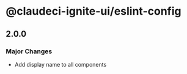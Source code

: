 # @claudeci-ignite-ui/eslint-config

## 2.0.0

### Major Changes

- Add display name to all components
